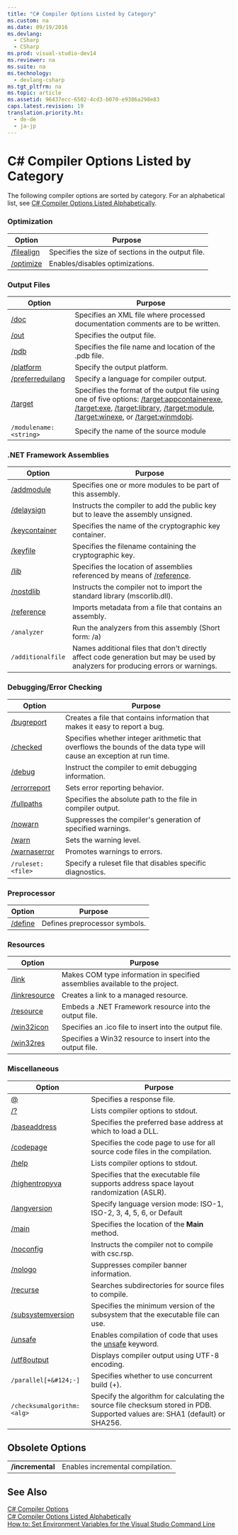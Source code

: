 ```yaml
---
title: "C# Compiler Options Listed by Category"
ms.custom: na
ms.date: 09/19/2016
ms.devlang: 
  - CSharp
  - CSharp
ms.prod: visual-studio-dev14
ms.reviewer: na
ms.suite: na
ms.technology: 
  - devlang-csharp
ms.tgt_pltfrm: na
ms.topic: article
ms.assetid: 96437ecc-6502-4cd3-b070-e9386a298e83
caps.latest.revision: 19
translation.priority.ht: 
  - de-de
  - ja-jp
---
```

# C# Compiler Options Listed by Category
The following compiler options are sorted by category. For an alphabetical list, see [C# Compiler Options Listed Alphabetically](../vs140/C#-Compiler-Options-Listed-Alphabetically.md).  
  
### Optimization  
  
|Option|Purpose|  
|------------|-------------|  
|[/filealign](../Topic/-filealign%20\(C%23%20Compiler%20Options\).md)|Specifies the size of sections in the output file.|  
|[/optimize](../vs140/-optimize--C#-Compiler-Options-.md)|Enables/disables optimizations.|  
  
### Output Files  
  
|Option|Purpose|  
|------------|-------------|  
|[/doc](../Topic/-doc%20\(C%23%20Compiler%20Options\).md)|Specifies an XML file where processed documentation comments are to be written.|  
|[/out](../Topic/-out%20\(C%23%20Compiler%20Options\).md)|Specifies the output file.|  
|[/pdb](../vs140/-pdb--C#-Compiler-Options-.md)|Specifies the file name and location of the .pdb file.|  
|[/platform](../Topic/-platform%20\(C%23%20Compiler%20Options\).md)|Specify the output platform.|  
|[/preferreduilang](../vs140/-preferreduilang--C#-Compiler-Options-.md)|Specify a language for compiler output.|  
|[/target](../Topic/-target%20\(C%23%20Compiler%20Options\).md)|Specifies the format of the output file using one of five options: [/target:appcontainerexe](../Topic/-target:appcontainerexe%20\(C%23%20Compiler%20Options\).md), [/target:exe](../vs140/-target-exe--C#-Compiler-Options-.md), [/target:library](../vs140/-target-library--C#-Compiler-Options-.md), [/target:module](../vs140/-target-module--C#-Compiler-Options-.md), [/target:winexe](../Topic/-target:winexe%20\(C%23%20Compiler%20Options\).md), or [/target:winmdobj](../vs140/-target-winmdobj--C#-Compiler-Options-.md).|  
|`/modulename:<string>`|Specify the name of the source module|  
  
### .NET Framework Assemblies  
  
|Option|Purpose|  
|------------|-------------|  
|[/addmodule](../Topic/-addmodule%20\(C%23%20Compiler%20Options\).md)|Specifies one or more modules to be part of this assembly.|  
|[/delaysign](../Topic/-delaysign%20\(C%23%20Compiler%20Options\).md)|Instructs the compiler to add the public key but to leave the assembly unsigned.|  
|[/keycontainer](../Topic/-keycontainer%20\(C%23%20Compiler%20Options\).md)|Specifies the name of the cryptographic key container.|  
|[/keyfile](../Topic/-keyfile%20\(C%23%20Compiler%20Options\).md)|Specifies the filename containing the cryptographic key.|  
|[/lib](../vs140/-lib--C#-Compiler-Options-.md)|Specifies the location of assemblies referenced by means of [/reference](../vs140/-reference--C#-Compiler-Options-.md).|  
|[/nostdlib](../Topic/-nostdlib%20\(C%23%20Compiler%20Options\).md)|Instructs the compiler not to import the standard library (mscorlib.dll).|  
|[/reference](../vs140/-reference--C#-Compiler-Options-.md)|Imports metadata from a file that contains an assembly.|  
|`/analyzer`|Run the analyzers from this assembly (Short form: /a)|  
|`/additionalfile`|Names additional files that don't directly affect code generation but may be used by analyzers for producing errors or warnings.|  
  
### Debugging/Error Checking  
  
|Option|Purpose|  
|------------|-------------|  
|[/bugreport](../vs140/-bugreport--C#-Compiler-Options-.md)|Creates a file that contains information that makes it easy to report a bug.|  
|[/checked](../Topic/-checked%20\(C%23%20Compiler%20Options\).md)|Specifies whether integer arithmetic that overflows the bounds of the data type will cause an exception at run time.|  
|[/debug](../Topic/-debug%20\(C%23%20Compiler%20Options\).md)|Instruct the compiler to emit debugging information.|  
|[/errorreport](../Topic/-errorreport%20\(C%23%20Compiler%20Options\).md)|Sets error reporting behavior.|  
|[/fullpaths](../vs140/-fullpaths--C#-Compiler-Options-.md)|Specifies the absolute path to the file in compiler output.|  
|[/nowarn](../vs140/-nowarn--C#-Compiler-Options-.md)|Suppresses the compiler's generation of specified warnings.|  
|[/warn](../vs140/-warn--C#-Compiler-Options-.md)|Sets the warning level.|  
|[/warnaserror](../Topic/-warnaserror%20\(C%23%20Compiler%20Options\).md)|Promotes warnings to errors.|  
|`/ruleset:<file>`|Specify a ruleset file that disables specific diagnostics.|  
  
### Preprocessor  
  
|Option|Purpose|  
|------------|-------------|  
|[/define](../Topic/-define%20\(C%23%20Compiler%20Options\).md)|Defines preprocessor symbols.|  
  
### Resources  
  
|Option|Purpose|  
|------------|-------------|  
|[/link](../Topic/-link%20\(C%23%20Compiler%20Options\).md)|Makes COM type information in specified assemblies available to the project.|  
|[/linkresource](../Topic/-linkresource%20\(C%23%20Compiler%20Options\).md)|Creates a link to a managed resource.|  
|[/resource](../Topic/-resource%20\(C%23%20Compiler%20Options\).md)|Embeds a .NET Framework resource into the output file.|  
|[/win32icon](../vs140/-win32icon--C#-Compiler-Options-.md)|Specifies an .ico file to insert into the output file.|  
|[/win32res](../vs140/-win32res--C#-Compiler-Options-.md)|Specifies a Win32 resource to insert into the output file.|  
  
### Miscellaneous  
  
|Option|Purpose|  
|------------|-------------|  
|[@](../vs140/@--C#-Compiler-Options-.md)|Specifies a response file.|  
|[/?](../vs140/-help------C#-Compiler-Options-.md)|Lists compiler options to stdout.|  
|[/baseaddress](../Topic/-baseaddress%20\(C%23%20Compiler%20Options\).md)|Specifies the preferred base address at which to load a DLL.|  
|[/codepage](../vs140/-codepage--C#-Compiler-Options-.md)|Specifies the code page to use for all source code files in the compilation.|  
|[/help](../vs140/-help------C#-Compiler-Options-.md)|Lists compiler options to stdout.|  
|[/highentropyva](../vs140/-highentropyva--C#-Compiler-Options-.md)|Specifies that the executable file supports address space layout randomization (ASLR).|  
|[/langversion](../Topic/-langversion%20\(C%23%20Compiler%20Options\).md)|Specify language version mode: ISO-1, ISO-2, 3, 4, 5, 6, or Default|  
|[/main](../Topic/-main%20\(C%23%20Compiler%20Options\).md)|Specifies the location of the **Main** method.|  
|[/noconfig](../vs140/-noconfig--C#-Compiler-Options-.md)|Instructs the compiler not to compile with csc.rsp.|  
|[/nologo](../vs140/-nologo--C#-Compiler-Options-.md)|Suppresses compiler banner information.|  
|[/recurse](../vs140/-recurse--C#-Compiler-Options-.md)|Searches subdirectories for source files to compile.|  
|[/subsystemversion](../vs140/-subsystemversion--C#-Compiler-Options-.md)|Specifies the minimum version of the subsystem that the executable file can use.|  
|[/unsafe](../Topic/-unsafe%20\(C%23%20Compiler%20Options\).md)|Enables compilation of code that uses the [unsafe](../vs140/unsafe--C#-Reference-.md) keyword.|  
|[/utf8output](../vs140/-utf8output--C#-Compiler-Options-.md)|Displays compiler output using UTF-8 encoding.|  
|`/parallel[+&#124;-]`|Specifies whether to use concurrent build (+).|  
|`/checksumalgorithm:<alg>`|Specify the algorithm for calculating the source file checksum stored in PDB.  Supported values are: SHA1 (default) or SHA256.|  
  
## Obsolete Options  
  
|||  
|-|-|  
|**/incremental**|Enables incremental compilation.|  
  
## See Also  
 [C# Compiler Options](../vs140/C#-Compiler-Options.md)   
 [C# Compiler Options Listed Alphabetically](../vs140/C#-Compiler-Options-Listed-Alphabetically.md)   
 [How to: Set Environment Variables for the Visual Studio Command Line](../vs140/How-to--Set-Environment-Variables-for-the-Visual-Studio-Command-Line.md)